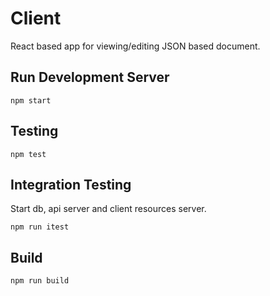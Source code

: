 # Client

React based app for viewing/editing JSON based document.


## Run Development Server

    npm start

## Testing

    npm test

## Integration Testing

Start db, api server and client resources server.

    npm run itest

## Build

    npm run build
